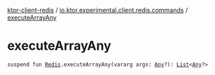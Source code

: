 [ktor-client-redis](../index.md) / [io.ktor.experimental.client.redis.commands](index.md) / [executeArrayAny](./execute-array-any.md)

# executeArrayAny

`suspend fun `[`Redis`](../io.ktor.experimental.client.redis/-redis/index.md)`.executeArrayAny(vararg args: `[`Any`](https://kotlinlang.org/api/latest/jvm/stdlib/kotlin/-any/index.html)`?): `[`List`](https://kotlinlang.org/api/latest/jvm/stdlib/kotlin.collections/-list/index.html)`<`[`Any`](https://kotlinlang.org/api/latest/jvm/stdlib/kotlin/-any/index.html)`?>`